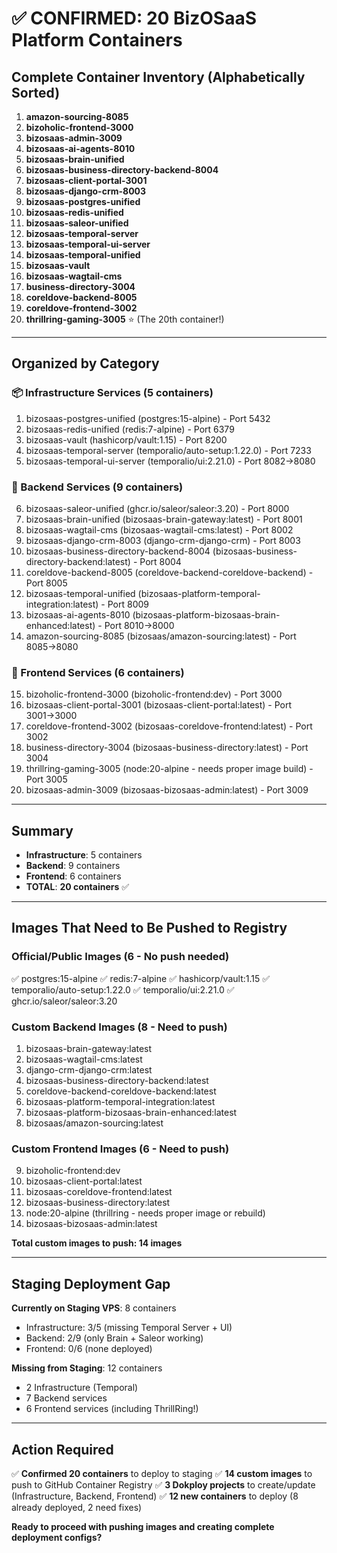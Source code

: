 # ✅ CONFIRMED: 20 BizOSaaS Platform Containers

## Complete Container Inventory (Alphabetically Sorted)

1. **amazon-sourcing-8085**
2. **bizoholic-frontend-3000**
3. **bizosaas-admin-3009**
4. **bizosaas-ai-agents-8010**
5. **bizosaas-brain-unified**
6. **bizosaas-business-directory-backend-8004**
7. **bizosaas-client-portal-3001**
8. **bizosaas-django-crm-8003**
9. **bizosaas-postgres-unified**
10. **bizosaas-redis-unified**
11. **bizosaas-saleor-unified**
12. **bizosaas-temporal-server**
13. **bizosaas-temporal-ui-server**
14. **bizosaas-temporal-unified**
15. **bizosaas-vault**
16. **bizosaas-wagtail-cms**
17. **business-directory-3004**
18. **coreldove-backend-8005**
19. **coreldove-frontend-3002**
20. **thrillring-gaming-3005** ⭐ (The 20th container!)

---

## Organized by Category

### 📦 Infrastructure Services (5 containers)
1. bizosaas-postgres-unified (postgres:15-alpine) - Port 5432
2. bizosaas-redis-unified (redis:7-alpine) - Port 6379
3. bizosaas-vault (hashicorp/vault:1.15) - Port 8200
4. bizosaas-temporal-server (temporalio/auto-setup:1.22.0) - Port 7233
5. bizosaas-temporal-ui-server (temporalio/ui:2.21.0) - Port 8082→8080

### 🔧 Backend Services (9 containers)
6. bizosaas-saleor-unified (ghcr.io/saleor/saleor:3.20) - Port 8000
7. bizosaas-brain-unified (bizosaas-brain-gateway:latest) - Port 8001
8. bizosaas-wagtail-cms (bizosaas-wagtail-cms:latest) - Port 8002
9. bizosaas-django-crm-8003 (django-crm-django-crm) - Port 8003
10. bizosaas-business-directory-backend-8004 (bizosaas-business-directory-backend:latest) - Port 8004
11. coreldove-backend-8005 (coreldove-backend-coreldove-backend) - Port 8005
12. bizosaas-temporal-unified (bizosaas-platform-temporal-integration:latest) - Port 8009
13. bizosaas-ai-agents-8010 (bizosaas-platform-bizosaas-brain-enhanced:latest) - Port 8010→8000
14. amazon-sourcing-8085 (bizosaas/amazon-sourcing:latest) - Port 8085→8080

### 🎨 Frontend Services (6 containers)
15. bizoholic-frontend-3000 (bizoholic-frontend:dev) - Port 3000
16. bizosaas-client-portal-3001 (bizosaas-client-portal:latest) - Port 3001→3000
17. coreldove-frontend-3002 (bizosaas-coreldove-frontend:latest) - Port 3002
18. business-directory-3004 (bizosaas-business-directory:latest) - Port 3004
19. thrillring-gaming-3005 (node:20-alpine - needs proper image build) - Port 3005
20. bizosaas-admin-3009 (bizosaas-bizosaas-admin:latest) - Port 3009

---

## Summary
- **Infrastructure**: 5 containers
- **Backend**: 9 containers
- **Frontend**: 6 containers
- **TOTAL**: **20 containers** ✅

---

## Images That Need to Be Pushed to Registry

### Official/Public Images (6 - No push needed)
✅ postgres:15-alpine
✅ redis:7-alpine
✅ hashicorp/vault:1.15
✅ temporalio/auto-setup:1.22.0
✅ temporalio/ui:2.21.0
✅ ghcr.io/saleor/saleor:3.20

### Custom Backend Images (8 - Need to push)
1. bizosaas-brain-gateway:latest
2. bizosaas-wagtail-cms:latest
3. django-crm-django-crm:latest
4. bizosaas-business-directory-backend:latest
5. coreldove-backend-coreldove-backend:latest
6. bizosaas-platform-temporal-integration:latest
7. bizosaas-platform-bizosaas-brain-enhanced:latest
8. bizosaas/amazon-sourcing:latest

### Custom Frontend Images (6 - Need to push)
9. bizoholic-frontend:dev
10. bizosaas-client-portal:latest
11. bizosaas-coreldove-frontend:latest
12. bizosaas-business-directory:latest
13. node:20-alpine (thrillring - needs proper image or rebuild)
14. bizosaas-bizosaas-admin:latest

**Total custom images to push: 14 images**

---

## Staging Deployment Gap

**Currently on Staging VPS**: 8 containers
- Infrastructure: 3/5 (missing Temporal Server + UI)
- Backend: 2/9 (only Brain + Saleor working)
- Frontend: 0/6 (none deployed)

**Missing from Staging**: 12 containers
- 2 Infrastructure (Temporal)
- 7 Backend services
- 6 Frontend services (including ThrillRing!)

---

## Action Required

✅ **Confirmed 20 containers** to deploy to staging
✅ **14 custom images** to push to GitHub Container Registry
✅ **3 Dokploy projects** to create/update (Infrastructure, Backend, Frontend)
✅ **12 new containers** to deploy (8 already deployed, 2 need fixes)

**Ready to proceed with pushing images and creating complete deployment configs?**

